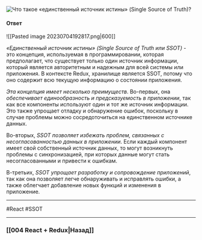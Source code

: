 ![Что такое «единственный источник истины» (Single Source of Truth)?](https://youtu.be/HBSAjY-xh3k?t=517)

#### Ответ

![[Pasted image 20230704192817.png|600]]

*«Единственный источник истины» (Single Source of Truth или SSOT)* - это концепция, используемая в программировании, которая предполагает, что существует только один источник информации, который является авторитетным и надежным для всей системы или приложения. В контексте Redux, хранилище является SSOT, потому что оно содержит всю текущую информацию о состоянии приложения.

*Эта концепция имеет несколько преимуществ*. Во-первых, она *обеспечивает единообразность и предсказуемость в приложении*, так как все компоненты используют один и тот же источник информации. Это также упрощает отладку и обнаружение ошибок, поскольку в случае проблемы можно сосредоточиться на единственном источнике данных.

Во-вторых, *SSOT позволяет избежать проблем, связанных с несогласованностью данных в приложении*. Если каждый компонент имеет свой собственный источник данных, то могут возникнуть проблемы с синхронизацией, при которых данные могут стать несогласованными и привести к ошибкам.

В-третьих, *SSOT упрощает разработку и сопровождение приложений*, так как она позволяет легче обнаруживать и исправлять ошибки, а также облегчает добавление новых функций и изменения в приложение.

____
#React #SSOT 

____

### [[004 React + Redux|Назад]]